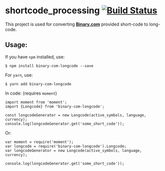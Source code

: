 # shortcode_processing [![Build Status](https://travis-ci.org/4p00rv/shortcode_processing.svg?branch=master)](https://travis-ci.org/4p00rv/shortcode_processing)
This project is used for converting [**Binary.com**](https://www.binary.com) provided short-code to long-code.

Usage:
----
If you have `npm` installed, use:
```
$ npm install binary-com-longcode --save
```
For `yarn`, use:
```
$ yarn add binary-com-longcode
```

In code: (requires `moment`)
```
import moment from 'moment';
import {Longcode} from 'binary-com-longcode';

const longcodeGenerator = new Longcode(active_symbols, language, currency);
console.log(longcodeGenerator.get('some_short_code'));

```
Or:
```
var moment = require('moment');
var longcode = require('binary-com-longcode').Longcode;
var longcodeGenerator = new Longcode(active_symbols, language, currency);

console.log(longcodeGenerator.get('some_short_code'));
```
